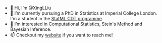 - 👋 Hi, I’m @XingLLiu
- 🌱 I’m currently pursuing a PhD in Statistics at Imperial College London. I'm a student in the [StatML CDT programme](https://statml.io/).
- 👀 I’m interested in Computational Statistics, Stein's Method and Bayesian Inference.
- 📫 Checkout my [website](https://xinglliu.github.io/) if you want to reach me!

<!---
XingLLiu/XingLLiu is a ✨ special ✨ repository because its `README.md` (this file) appears on your GitHub profile.
You can click the Preview link to take a look at your changes.
--->
